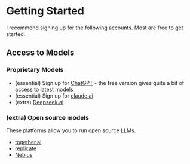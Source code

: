 # Getting Started

I recommend signing up for the following accounts.  Most are free to get started.

## Access to Models

### Proprietary Models

- (essential) Sign up for [ChatGPT](https://chatgpt.com/) - the free version gives quite a bit of access to latest models
- (essential) Sign up for [claude.ai](https://claude.ai)
- (extra) [Deepseek.ai](https://chat.deepseek.com/)

### (extra) Open source models

These platforms allow you to run open source LLMs.

- [together.ai](https://www.together.ai/)
- [replicate](https://replicate.com/)
- [Nebius](https://nebius.com/)